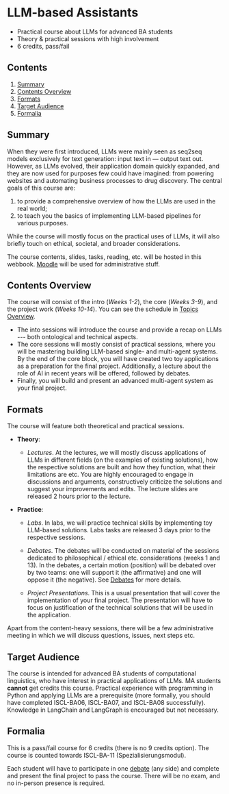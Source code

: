 # LLM-based Assistants

* Practical course about LLMs for advanced BA students
* Theory & practical sessions with high involvement
* 6 credits, pass/fail


## Contents

1. [Summary](#summary)
2. [Contents Overview](#contents-overview)
3. [Formats](#formats)
4. [Target Audience](#target-audience)
5. [Formalia](#formalia)


## Summary

When they were first introduced, LLMs were mainly seen as seq2seq models exclusively for text generation: input text in — output text out. However, as LLMs evolved, their application domain quickly expanded, and they are now used for purposes few could have imagined: from powering websites and automating business processes to drug discovery. The central goals of this course are:

1) to provide a comprehensive overview of how the LLMs are used in the real world;
2) to teach you the basics of implementing LLM-based pipelines for various purposes.

While the course will mostly focus on the practical uses of LLMs, it will also briefly touch on ethical, societal, and broader considerations.

The course contents, slides, tasks, reading, etc. will be hosted in this webbook. [Moodle](TODO) will be used for administrative stuff.

## Contents Overview

The course will consist of the intro (_Weeks 1-2_), the core (_Weeks 3-9_), and the project work (_Weeks 10-14_). You can see the schedule in [Topics Overview](./infos/topic_overview.md).
* The into sessions will introduce the course and provide a recap on LLMs --- both ontological and technical aspects.
* The core sessions will mostly consist of practical sessions, where you will be mastering building LLM-based single- and multi-agent systems. By the end of the core block, you will have created two toy applications as a preparation for the final project. Additionally, a lecture about the role of AI in recent years will be offered, followed by debates.
* Finally, you will build and present an advanced multi-agent system as your final project.


## Formats

The course will feature both theoretical and practical sessions.

* **Theory**:

    * _Lectures_. At the lectures, we will mostly discuss applications of LLMs in different fields (on the examples of existing solutions), how the respective solutions are built and how they function, what their limitations are etc. You are highly encouraged to engage in discussions and arguments, constructively criticize the solutions and suggest your improvements and edits. The lecture slides are released 2 hours prior to the lecture.

* **Practice**:

    * _Labs_. In labs, we will practice technical skills by implementing toy LLM-based solutions. Labs tasks are released 3 days prior to the respective sessions.

    * _Debates_. The debates will be conducted on material of the sessions dedicated to philosophical / ethical etc. considerations (weeks 1 and 13). In the debates, a certain motion (position) will be debated over by two teams: one will support it (the affirmative) and one will oppose it (the negative). See [Debates](./infos/debates.md) for more details. 

    * _Project Presentations_. This is a usual presentation that will cover the implementation of your final project. The presentation will have to focus on justification of the technical solutions that will be used in the application.

Apart from the content-heavy sessions, there will be a few administrative meeting in which we will discuss questions, issues, next steps etc.


## Target Audience

The course is intended for advanced BA students of computational linguistics, who have interest in practical applications of LLMs. MA students **cannot** get credits this course. Practical experience with programming in Python and applying LLMs are a prerequisite (more formally, you should have completed ISCL-BA06, ISCL-BA07, and ISCL-BA08 successfully). Knowledge in LangChain and LangGraph is encouraged but not necessary.

## Formalia

This is a pass/fail course for 6 credits (there is no 9 credits option). The course is counted towards ISCL-BA-11 (Spezialisierungsmodul).

Each student will have to participate in one [debate](./infos/debates.md) (any side) and complete and present the final project to pass the course. There will be no exam, and no in-person presence is required.
